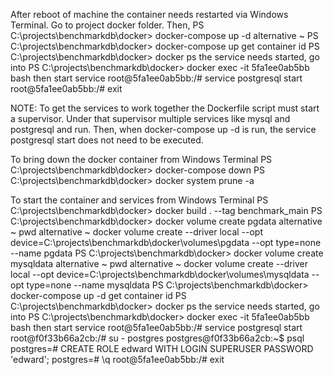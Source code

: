 After reboot of machine 
  the container needs restarted via Windows Terminal. Go to project docker folder. Then,
    PS C:\projects\benchmarkdb\docker> docker-compose up -d
      alternative ~ PS C:\projects\benchmarkdb\docker> docker-compose up
  get container id
    PS C:\projects\benchmarkdb\docker> docker ps
  the service needs started, go into
    PS C:\projects\benchmarkdb\docker> docker exec -it 5fa1ee0ab5bb bash
  then start service
    root@5fa1ee0ab5bb:/# service postgresql start
    root@5fa1ee0ab5bb:/# exit

NOTE: 
To get the services to work together the Dockerfile script must start a supervisor. Under that supervisor multiple services like mysql and postgresql and run. Then, when docker-compose up -d is run, the service postgresql start does not need to be executed.

To bring down the docker container from Windows Terminal
  PS C:\projects\benchmarkdb\docker> docker-compose down
  PS C:\projects\benchmarkdb\docker> docker system prune -a
  
To start the container and services from Windows Terminal
   PS C:\projects\benchmarkdb\docker> docker build . --tag benchmark_main
   PS C:\projects\benchmarkdb\docker> docker volume create pgdata
     alternative ~ pwd
     alternative ~ docker volume create --driver local --opt device=C:\projects\benchmarkdb\docker\volumes\pgdata --opt type=none --name pgdata
   PS C:\projects\benchmarkdb\docker> docker volume create mysqldata
     alternative ~ pwd
     alternative ~ docker volume create --driver local --opt device=C:\projects\benchmarkdb\docker\volumes\mysqldata --opt type=none --name mysqldata
   PS C:\projects\benchmarkdb\docker> docker-compose up -d
   get container id
     PS C:\projects\benchmarkdb\docker> docker ps
   the service needs started, go into
     PS C:\projects\benchmarkdb\docker> docker exec -it 5fa1ee0ab5bb bash
   then start service
     root@5fa1ee0ab5bb:/# service postgresql start
     root@f0f33b66a2cb:/# su - postgres
     postgres@f0f33b66a2cb:~$ psql
     postgres=# CREATE ROLE edward WITH LOGIN SUPERUSER PASSWORD 'edward';
     postgres=# \q
     root@5fa1ee0ab5bb:/# exit
